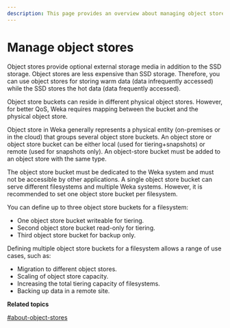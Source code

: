 ```yaml
---
description: This page provides an overview about managing object stores.
---
```


# Manage object stores

Object stores provide optional external storage media in addition to the SSD storage. Object stores are less expensive than SSD storage. Therefore, you can use object stores for storing warm data (data infrequently accessed) while the SSD stores the hot data (data frequently accessed).

Object store buckets can reside in different physical object stores. However, for better QoS, Weka requires mapping between the bucket and the physical object store.

Object store in Weka generally represents a physical entity (on-premises or in the cloud) that groups several object store buckets. An object store or object store bucket can be either local (used for tiering+snapshots) or remote (used for snapshots only). An object-store bucket must be added to an object store with the same type.&#x20;

The object store bucket must be dedicated to the Weka system and must not be accessible by other applications. A single object store bucket can serve different filesystems and multiple Weka systems. However, it is recommended to set one object store bucket per filesystem.

You can define up to three object store buckets for a filesystem:

* One object store bucket writeable for tiering.
* Second object store bucket read-only for tiering.
* Third object store bucket for backup only.

Defining multiple object store buckets for a filesystem allows a range of use cases, such as:

* Migration to different object stores.
* Scaling of object store capacity.
* Increasing the total tiering capacity of filesystems.
* Backing up data in a remote site.



**Related topics**

[#about-object-stores](../../overview/filesystems.md#about-object-stores "mention")
